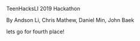 TeenHacksLI 2019 Hackathon

By Andson Li, Chris Mathew, Daniel Min, John Baek

lets go for fourth place!

